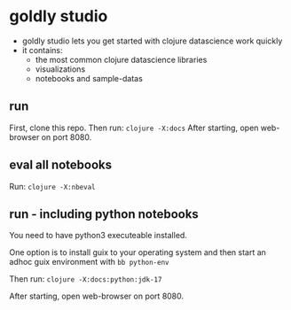 # goldly studio

- goldly studio lets you get started with clojure datascience work quickly
- it contains:
  - the most common clojure datascience libraries
  - visualizations
  - notebooks and sample-datas


## run

First, clone this repo. Then run: `clojure -X:docs`
After starting, open web-browser on port 8080.

## eval all notebooks

Run: `clojure -X:nbeval`

## run - including python notebooks

You need to have python3 executeable installed.

One option is to install guix to your operating system and then 
start an adhoc guix environment with `bb python-env`

Then run: `clojure -X:docs:python:jdk-17`

After starting, open web-browser on port 8080.





